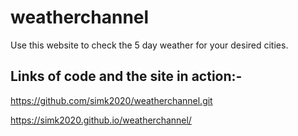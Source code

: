 


# weatherchannel
 
 Use this website to check the 5 day weather for your desired cities. 


## Links of code and the site in action:-

https://github.com/simk2020/weatherchannel.git

https://simk2020.github.io/weatherchannel/


